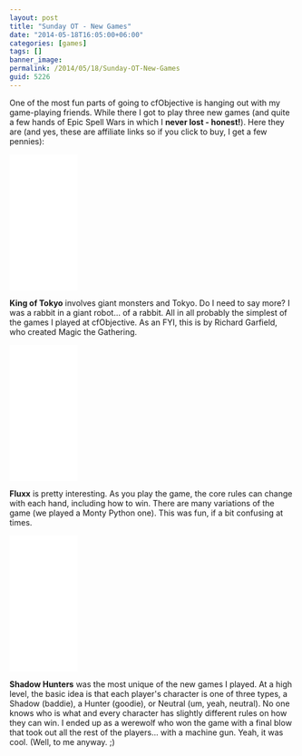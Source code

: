 ```yaml
---
layout: post
title: "Sunday OT - New Games"
date: "2014-05-18T16:05:00+06:00"
categories: [games]
tags: []
banner_image: 
permalink: /2014/05/18/Sunday-OT-New-Games
guid: 5226
---
```


<p>
One of the most fun parts of going to cfObjective is hanging out with my game-playing friends. While there I got to play three new games (and quite a few hands of Epic Spell Wars in which I <strong>never lost - honest!</strong>). Here they are (and yes, these are affiliate links so if you click to buy, I get a few pennies):
</p>
<!--more-->
<iframe style="width:120px;height:240px;" marginwidth="0" marginheight="0" scrolling="no" frameborder="0" src="//ws-na.amazon-adsystem.com/widgets/q?ServiceVersion=20070822&OneJS=1&Operation=GetAdHtml&MarketPlace=US&source=ac&ref=qf_sp_asin_til&ad_type=product_link&tracking_id=raymondcamden-20&marketplace=amazon&region=US&placement=B004U5R5BI&asins=B004U5R5BI&linkId=TUW5FOHMWYKUQGIT&show_border=true&link_opens_in_new_window=false">
</iframe>

<p>
<strong>King of Tokyo</strong> involves giant monsters and Tokyo. Do I need to say more? I was a rabbit in a giant robot... of a rabbit. All in all probably the simplest of the games I played at cfObjective. As an FYI, this is by Richard Garfield, who created Magic the Gathering. 
</p>

<iframe style="width:120px;height:240px;" marginwidth="0" marginheight="0" scrolling="no" frameborder="0" src="//ws-na.amazon-adsystem.com/widgets/q?ServiceVersion=20070822&OneJS=1&Operation=GetAdHtml&MarketPlace=US&source=ac&ref=tf_til&ad_type=product_link&tracking_id=raymondcamden-20&marketplace=amazon&region=US&placement=192978001X&asins=192978001X&linkId=HJKI76CQ5QHMOHUK&show_border=true&link_opens_in_new_window=false">
</iframe>

<p>
<strong>Fluxx</strong> is pretty interesting. As you play the game, the core rules can change with each hand, including how to win. There are many variations of the game (we played a Monty Python one). This was fun, if a bit confusing at times. 
</p>

<iframe style="width:120px;height:240px;" marginwidth="0" marginheight="0" scrolling="no" frameborder="0" src="//ws-na.amazon-adsystem.com/widgets/q?ServiceVersion=20070822&OneJS=1&Operation=GetAdHtml&MarketPlace=US&source=ac&ref=tf_til&ad_type=product_link&tracking_id=raymondcamden-20&marketplace=amazon&region=US&placement=B001DY2EJM&asins=B001DY2EJM&linkId=2VBCMVKM6OR634U3&show_border=true&link_opens_in_new_window=false">
</iframe>

<p>
<strong>Shadow Hunters</strong> was the most unique of the new games I played. At a high level, the basic idea is that each player's character is one of three types, a Shadow (baddie), a Hunter (goodie), or Neutral (um, yeah, neutral). No one knows who is what and every character has slightly different rules on how they can win. I ended up as a werewolf who won the game with a final blow that took out all the rest of the players... with a machine gun. Yeah, it was cool. (Well, to me anyway. ;) 
</p>